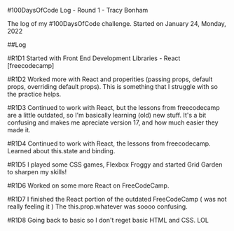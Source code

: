 #100DaysOfCode Log - Round 1 - Tracy Bonham

The log of my #100DaysOfCode challenge. Started on January 24, Monday, 2022

##Log


#R1D1
Started with Front End Development Libraries - React [freecodecamp]

#R1D2
Worked more with React and properities (passing props, default props, overriding default props). 
This is something that I struggle with so the practice helps.

#R1D3
Continued to work with React, but the lessons from freecodecamp are a little outdated, so I'm basically learning (old) new stuff. 
It's a bit confusing and makes me apreciate version 17, and how much easier they made it.

#R1D4
Continued to work with React, the lessons from freecodecamp. Learned about this.state and binding.

#R1D5
I played some CSS games, Flexbox Froggy and started Grid Garden to sharpen my skills!

#R1D6
Worked on some more React on FreeCodeCamp. 

#R1D7
I finished the React portion of the outdated FreeCodeCamp ( was not really feeling it ) The this.prop.whatever was soooo confusing.

#R1D8
Going back to basic so I don't reget basic HTML and CSS. LOL
